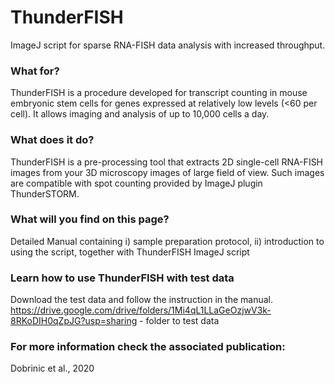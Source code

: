 # ThunderFISH
ImageJ script for sparse RNA-FISH data analysis with increased throughput. 

### What for?
ThunderFISH is a procedure developed for transcript counting in mouse embryonic stem cells for genes expressed at relatively low levels (<60 per cell). It allows imaging and analysis of up to 10,000 cells a day.

### What does it do?
ThunderFISH is a pre-processing tool that extracts 2D single-cell RNA-FISH images from your 3D microscopy images of large field of view. Such images are compatible with spot counting provided by ImageJ plugin ThunderSTORM.

### What will you find on this page?
Detailed Manual containing i) sample preparation protocol, ii) introduction to using the script, together with ThunderFISH ImageJ script

### Learn how to use ThunderFISH with test data
Download the test data and follow the instruction in the manual.
https://drive.google.com/drive/folders/1Mi4qL1LLaGeOzjwV3k-8RKoDIH0qZpJG?usp=sharing - folder to test data 

### For more information check the associated publication:
Dobrinic et al., 2020

